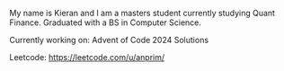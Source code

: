 

My name is Kieran and I am a masters student currently studying Quant Finance. Graduated with a BS in Computer Science.

Currently working on: Advent of Code 2024 Solutions

Leetcode: https://leetcode.com/u/anprim/


<!--
**KierankThompson/KieranKThompson** is a ✨ _special_ ✨ repository because its `README.md` (this file) appears on your GitHub profile.



- 🔭 I’m currently working on ...
- 🌱 I’m currently learning ...
- 👯 I’m looking to collaborate on ...
- 🤔 I’m looking for help with ...
- 💬 Ask me about ...
- 📫 How to reach me: ...
- 😄 Pronouns: ...
- ⚡ Fun fact: ...
-->
